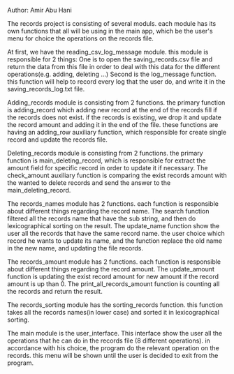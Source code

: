 Author: Amir Abu Hani

The records project is consisting of several moduls. each module has its own functions that all will be using in the 
main app, which be the user's menu for choice the operations on the records file.

At first, we have the reading_csv_log_message module. this module is responsible for 2 things:
One is to open the saving_records.csv file and return the data from this file in order to deal with this data for the 
different operations(e.g. adding, deleting ...)
Second is the log_message function. this function will help to record every log that the user do, and write it in the 
saving_records_log.txt file.

Adding_records module is consisting from 2 functions. the primary function is adding_record which adding new record at
the end of the records fill if the records does not exist. if the records is existing, we drop it and update the record
amount and adding it in the end of the file. these functions are having an adding_row auxiliary function, which responsible 
for create single record and update the records file.

Deleting_records module is consisting from 2 functions. the primary function is main_deleting_record, which is responsible
for extract the amount field for specific record in order to update it if necessary. The check_amount auxiliary function
is comparing the exist records amount with the wanted to delete records and send the answer to the main_deleting_record.

The records_names module has 2 functions. each function is responsible about different things regarding the record name.
The search function filtered all the records name that have the sub string, and then do lexicographical sorting on the
result.
The update_name function show the user all the records that have the same record name. the user choice which record he
wants to update its name, and the function replace the old name in the new name, and updating the file records.

The records_amount module has 2 functions.  each function is responsible about different things regarding the record amount.
The update_amount function is updating the exist record amount for new amount if the record amount is up than 0.
The print_all_records_amount function is counting all the records and return the result.

The records_sorting module has the sorting_records function. this function takes all the records names(in lower case)
and sorted it in lexicographical sorting.

The main module is the user_interface. This interface show the user all the operations that he can do in the records file
(8 different operations). in accordance with his choice, the program do the relevant operation on the records.
this menu will be shown until the user is decided to exit from the program. 